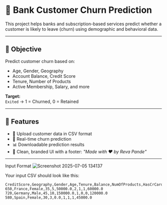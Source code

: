 # 💼 Bank Customer Churn Prediction

This project helps banks and subscription-based services predict whether a customer is likely to leave (churn) using demographic and behavioral data.

---

## 🎯 Objective

Predict customer churn based on:
- Age, Gender, Geography
- Account Balance, Credit Score
- Tenure, Number of Products
- Active Membership, Salary, and more

**Target:**  
`Exited` → 1 = Churned, 0 = Retained

---

## 🚀 Features

- 📁 Upload customer data in CSV format
- 🔮 Real-time churn prediction
- 📊 Downloadable prediction results
- 🎨 Clean, branded UI with a footer: _"Made with ❤️ by Reva Pande"_

---


 Input Format
 ![Screenshot 2025-07-05 134137](https://github.com/user-attachments/assets/06f9fe22-6f17-459d-a978-12dd010d8184)


Your input CSV should look like this:

```csv
CreditScore,Geography,Gender,Age,Tenure,Balance,NumOfProducts,HasCrCard,IsActiveMember,EstimatedSalary
650,France,Female,35,5,50000.0,2,1,1,60000.0
720,Germany,Male,45,10,150000.0,1,0,0,120000.0
580,Spain,Female,30,3,0.0,1,1,1,45000.0
